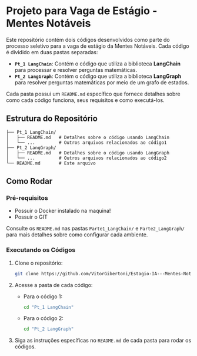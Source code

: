 # Projeto para Vaga de Estágio - Mentes Notáveis

Este repositório contém dois códigos desenvolvidos como parte do processo seletivo para a vaga de estágio da Mentes Notáveis. Cada código é dividido em duas pastas separadas:

- **`Pt_1 LangChain`**: Contém o código que utiliza a biblioteca **LangChain** para processar e resolver perguntas matemáticas.
- **`Pt_2 LangGraph`**: Contém o código que utiliza a biblioteca **LangGraph** para resolver perguntas matemáticas por meio de um grafo de estados.

Cada pasta possui um `README.md` específico que fornece detalhes sobre como cada código funciona, seus requisitos e como executá-los.

## Estrutura do Repositório

```
├── Pt_1 LangChain/
│   ├── README.md   # Detalhes sobre o código usando LangChain
│   └── ...         # Outros arquivos relacionados ao código1
├── Pt_2 LangGraph/
│   ├── README.md   # Detalhes sobre o código usando LangGraph
│   └── ...         # Outros arquivos relacionados ao código2
└── README.md       # Este arquivo
```

## Como Rodar

### Pré-requisitos
- Possuir o Docker instalado na maquina!
- Possuir o GIT
  
 Consulte os `README.md` nas pastas `Parte1_LangChain/` e `Parte2_LangGraph/` para mais detalhes sobre como configurar cada ambiente.

### Executando os Códigos
1. Clone o repositório:
   ```bash
   git clone https://github.com/VitorGibertoni/Estagio-IA---Mentes-Notaveis
   ```

2. Acesse a pasta de cada código:
   - Para o código 1:
     ```bash
     cd "Pt_1 LangChain"
     ```
   - Para o código 2:
     ```bash
     cd "Pt_2 LangGraph"
     ```

3. Siga as instruções específicas no `README.md` de cada pasta para rodar os códigos.
